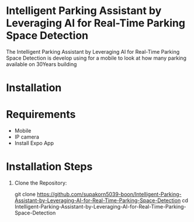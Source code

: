 # Intelligent Parking Assistant by Leveraging AI for Real-Time Parking Space Detection

The Intelligent Parking Assistant by Leveraging AI for Real-Time Parking Space Detection is develop using for a mobile to look at how many parking available on 30Years building

# Installation

# Requirements 
- Mobile
- IP camera
- Install Expo App

# Installation Steps 
1. Clone the Repository:
   
     git clone https://github.com/supakorn5039-boon/Intelligent-Parking-Assistant-by-Leveraging-AI-for-Real-Time-Parking-Space-Detection
     cd Intelligent-Parking-Assistant-by-Leveraging-AI-for-Real-Time-Parking-Space-Detection

